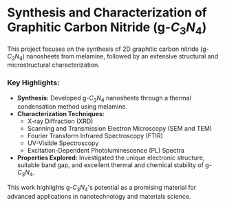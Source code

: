 # Synthesis and Characterization of Graphitic Carbon Nitride (g-$C_3N_4$)

This project focuses on the synthesis of 2D graphitic carbon nitride (g-$C_3N_4$) nanosheets from melamine, followed by an extensive structural and microstructural characterization. 

### Key Highlights:
- **Synthesis:** Developed g-$C_3N_4$ nanosheets through a thermal condensation method using melamine.
- **Characterization Techniques:**
  - X-ray Diffraction (XRD)
  - Scanning and Transmission Electron Microscopy (SEM and TEM)
  - Fourier Transform Infrared Spectroscopy (FTIR)
  - UV-Visible Spectroscopy
  - Excitation-Dependent Photoluminescence (PL) Spectra
- **Properties Explored:** Investigated the unique electronic structure, suitable band gap, and excellent thermal and chemical stability of g-$C_3N_4$.

This work highlights g-$C_3N_4$'s potential as a promising material for advanced applications in nanotechnology and materials science.

